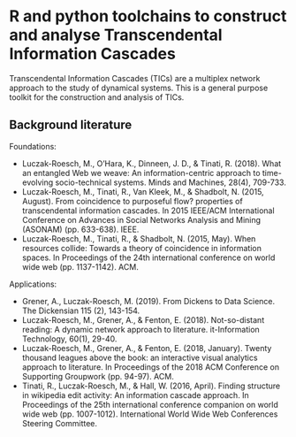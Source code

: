 # R and python toolchains to construct and analyse Transcendental Information Cascades
Transcendental Information Cascades (TICs) are a multiplex network approach to the study of dynamical systems. This is a general purpose toolkit for the construction and analysis of TICs.

## Background literature
Foundations:
 * Luczak-Roesch, M., O’Hara, K., Dinneen, J. D., & Tinati, R. (2018). What an entangled Web we weave: An information-centric approach to time-evolving socio-technical systems. Minds and Machines, 28(4), 709-733.
 * Luczak-Roesch, M., Tinati, R., Van Kleek, M., & Shadbolt, N. (2015, August). From coincidence to purposeful flow? properties of transcendental information cascades. In 2015 IEEE/ACM International Conference on Advances in Social Networks Analysis and Mining (ASONAM) (pp. 633-638). IEEE.
 * Luczak-Roesch, M., Tinati, R., & Shadbolt, N. (2015, May). When resources collide: Towards a theory of coincidence in information spaces. In Proceedings of the 24th international conference on world wide web (pp. 1137-1142). ACM.
 
Applications:
 * Grener, A., Luczak-Roesch, M. (2019). From Dickens to Data Science. The Dickensian 115 (2), 143-154.
 * Luczak-Roesch, M., Grener, A., & Fenton, E. (2018). Not-so-distant reading: A dynamic network approach to literature. it-Information Technology, 60(1), 29-40.
 * Luczak-Roesch, M., Grener, A., & Fenton, E. (2018, January). Twenty thousand leagues above the book: an interactive visual analytics approach to literature. In Proceedings of the 2018 ACM Conference on Supporting Groupwork (pp. 94-97). ACM.
 * Tinati, R., Luczak-Roesch, M., & Hall, W. (2016, April). Finding structure in wikipedia edit activity: An information cascade approach. In Proceedings of the 25th international conference companion on world wide web (pp. 1007-1012). International World Wide Web Conferences Steering Committee.
 
